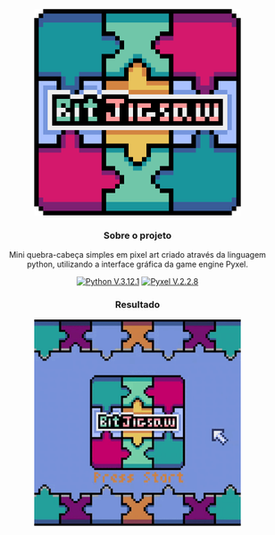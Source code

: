 <div align="center">
<img src="img/logo.png" type="image/png" alt="Gameplay" width=370px>

### Sobre o projeto
Mini quebra-cabeça simples em pixel art criado através da linguagem python, utilizando a interface gráfica da game engine Pyxel.
 
[![Python V.3.12.1](https://img.shields.io/badge/Python-3776AB?style=for-the-badge&logo=python&logoColor=white)](https://www.python.org/)
[![Pyxel V.2.2.8](https://img.shields.io/badge/Pyxel-v2.0.2-blue?style=for-the-badge&logo=python&logoColor=white)](https://github.com/kitao/pyxel)

### Resultado
<img src="img/gameplay.gif" type="image/gif" alt="Gameplay" width=370px>
</div>
